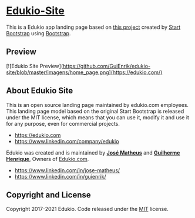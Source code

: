 # [Edukio-Site](https://edukio.com)

This is a Edukio app landing page based on [this project](https://github.com/BlackrockDigital/startbootstrap-new-age) created by [Start Bootstrap](http://startbootstrap.com/) using [Bootstrap](http://getbootstrap.com/).

## Preview

[![Edukio Site Preview](https://github.com/GuiEnrik/edukio-site/blob/master/imagens/home_page.png](https://edukio.com/)

## About Edukio Site

This is an open source landing page maintained by edukio.com employees. This landing page model based on the original Start Bootstrap is released under the MIT license, which means that you can use it, modify it and use it for any purpose, even for commercial projects.

* https://edukio.com
* https://www.linkedin.com/company/edukio

Edukio was created and is maintained by **[José Matheus](https://www.linkedin.com/in/jose-matheus/)** and **[Guilherme Henrique](https://www.linkedin.com/in/guienrik/)**, Owners of [Edukio.com](https://edukio.com/).

* https://www.linkedin.com/in/jose-matheus/
* https://www.linkedin.com/in/guienrik/

## Copyright and License

Copyright 2017-2021 Edukio. Code released under the [MIT](https://raw.githubusercontent.com/GuiEnrik/edukio-site/master/LICENSE) license.
